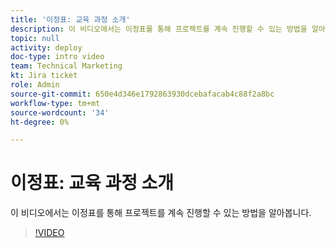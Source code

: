 ```yaml
---
title: '이정표: 교육 과정 소개'
description: 이 비디오에서는 이정표를 통해 프로젝트를 계속 진행할 수 있는 방법을 알아봅니다.
topic: null
activity: deploy
doc-type: intro video
team: Technical Marketing
kt: Jira ticket
role: Admin
source-git-commit: 650e4d346e1792863930dcebafacab4c88f2a8bc
workflow-type: tm+mt
source-wordcount: '34'
ht-degree: 0%

---
```


# 이정표: 교육 과정 소개

이 비디오에서는 이정표를 통해 프로젝트를 계속 진행할 수 있는 방법을 알아봅니다.

>[!VIDEO](https://video.tv.adobe.com/v/335203/?quality=12&learn=on)

